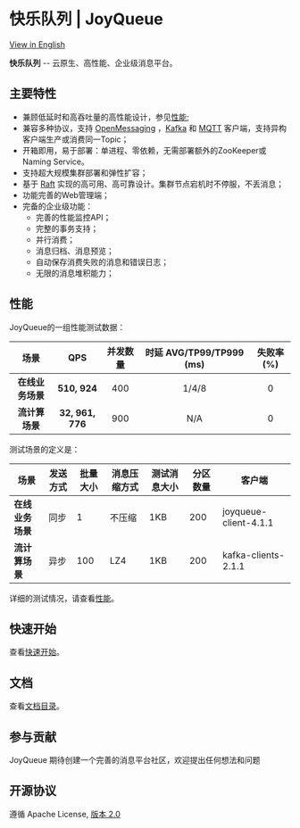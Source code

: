 # 快乐队列 | JoyQueue

[View in English](../../README.md)  

**快乐队列** -- 云原生、高性能、企业级消息平台。

## 主要特性

* 兼顾低延时和高吞吐量的高性能设计，参见[性能](#%E6%80%A7%E8%83%BD);
* 兼容多种协议，支持 [OpenMessaging](https://github.com/openmessaging/openmessaging-java) ，[Kafka](http://kafka.apache.org/) 和 [MQTT](http://mqtt.org/) 客户端，支持异构客户端生产或消费同一Topic；
* 开箱即用，易于部署：单进程、零依赖，无需部署额外的ZooKeeper或Naming Service。
* 支持超大规模集群部署和弹性扩容；
* 基于 [Raft](https://raft.github.io/) 实现的高可用、高可靠设计。集群节点宕机时不停服，不丢消息；
* 功能完善的Web管理端；
* 完备的企业级功能：
  * 完善的性能监控API；
  * 完整的事务支持；
  * 并行消费；
  * 消息归档、消息预览；
  * 自动保存消费失败的消息和错误日志；
  * 无限的消息堆积能力；

## 性能

JoyQueue的一组性能测试数据：

| 场景 | QPS | 并发数量| 时延 AVG/TP99/TP999 (ms) | 失败率(%)
| :----:| :----:|:----: |:----: |:----:|
|**在线业务场景**| **510, 924** | 400| 1/4/8 | 0
|**流计算场景** | **32, 961, 776** | 900 | N/A | 0

测试场景的定义是：

场景 | 发送方式 | 批量大小 | 消息压缩方式 | 测试消息大小 | 分区数量 | 客户端
-- | -- | -- | -- | -- | -- | --
**在线业务场景** | 同步 | 1 | 不压缩 | 1KB | 200 | joyqueue-client-4.1.1
**流计算场景** | 异步 | 100 | LZ4 | 1KB | 200 | kafka-clients-2.1.1

详细的测试情况，请查看[性能](./performance.md)。

## 快速开始

查看[快速开始](./quickstart.md)。

## 文档

查看[文档目录](./index.md)。

## 参与贡献

JoyQueue 期待创建一个完善的消息平台社区，欢迎提出任何想法和问题

## 开源协议

遵循 Apache License, [版本 2.0](https://www.apache.org/licenses/LICENSE-2.0) 

